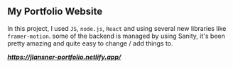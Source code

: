 

## My Portfolio Website

In this project, I used `JS`, `node.js`, `React` and using several new libraries like `framer-motion`. 
some of the backend is managed by using Sanity, it's been pretty amazing and quite easy to change / add things to.

***https://jlansner-portfolio.netlify.app/*** 
